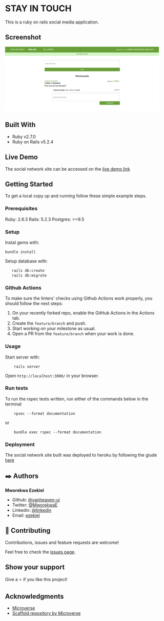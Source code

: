 # STAY IN TOUCH

This is a ruby on rails social media application.

## Screenshot
![Screenshot](/app/assets/images/screenshot.png)

## Built With

- Ruby v2.7.0
- Ruby on Rails v5.2.4

## Live Demo

The social network site can be accessed on the [live demo link](https://quiet-hollows-17667.herokuapp.com/users/sign_in)


## Getting Started

To get a local copy up and running follow these simple example steps.

### Prerequisites

Ruby: 2.6.3
Rails: 5.2.3
Postgres: >=9.5

### Setup

Instal gems with:

```
bundle install
```

Setup database with:

```
   rails db:create
   rails db:migrate
```

### Github Actions

To make sure the linters' checks using Github Actions work properly, you should follow the next steps:

1. On your recently forked repo, enable the GitHub Actions in the Actions tab.
2. Create the `feature/branch` and push.
3. Start working on your milestone as usual.
4. Open a PR from the `feature/branch` when your work is done.


### Usage

Start server with:

```
    rails server
```

Open `http://localhost:3000/` in your browser.

### Run tests
To run the rspec tests written, run either of the commands below in the terminal

```
    rpsec --format documentation
``` 

or

```
    bundle exec rspec --format documentation
```

### Deployment

The social network site built was deployed to heroku by following the giude [here](https://devcenter.heroku.com/articles/git)

## ✒️ Authors

**Mworekwa Ezekiel**

- Github: [@vanheaven-ui](https://github.com/vanheaven-ui)
- Twitter: [@MworekwaE](https://twitter.com/MworekwaE)
- Linkedin: [@linkedin](https://www.linkedin.com/in/vanheaven/)
- Email: [ezekiel](mailto:vanheaven6@gmail.com)

## 🤝 Contributing

Contributions, issues and feature requests are welcome!

Feel free to check the [issues page](issues/).

## Show your support

Give a ⭐️ if you like this project!

## Acknowledgments

- [Microverse]()
- [Scaffold repository by Microverse]()


